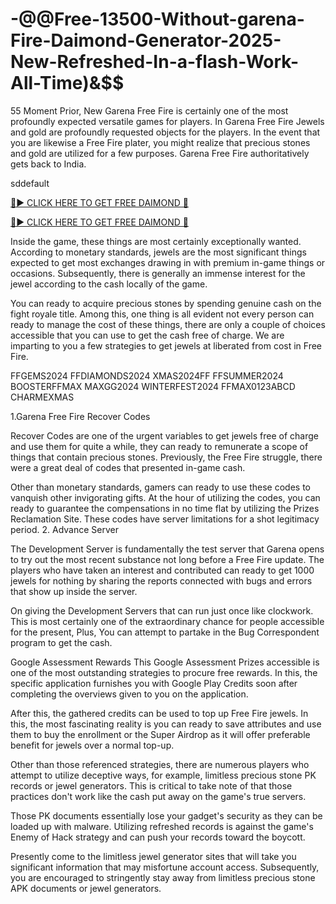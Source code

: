 # -@@Free-13500-Without-garena-Fire-Daimond-Generator-2025-New-Refreshed-In-a-flash-Work-All-Time)&$$

55 Moment Prior, New Garena Free Fire is certainly one of the most profoundly expected versatile games for players. In Garena Free Fire Jewels and gold are profoundly requested objects for the players. In the event that you are likewise a Free Fire plater, you might realize that precious stones and gold are utilized for a few purposes. Garena Free Fire authoritatively gets back to India.

sddefault

[🔴► CLICK HERE TO GET FREE DAIMOND 💎](https://topoffersgetnow.com/adblu51065414/)

[🔴► CLICK HERE TO GET FREE DAIMOND 💎](https://topoffersgetnow.com/adblu51065414/)

Inside the game, these things are most certainly exceptionally wanted. According to monetary standards, jewels are the most significant things expected to get most exchanges drawing in with premium in-game things or occasions. Subsequently, there is generally an immense interest for the jewel according to the cash locally of the game.

You can ready to acquire precious stones by spending genuine cash on the fight royale title. Among this, one thing is all evident not every person can ready to manage the cost of these things, there are only a couple of choices accessible that you can use to get the cash free of charge. We are imparting to you a few strategies to get jewels at liberated from cost in Free Fire.

FFGEMS2024 FFDIAMONDS2024 XMAS2024FF FFSUMMER2024 BOOSTERFFMAX MAXGG2024 WINTERFEST2024 FFMAX0123ABCD CHARMEXMAS

1.Garena Free Fire Recover Codes

Recover Codes are one of the urgent variables to get jewels free of charge and use them for quite a while, they can ready to remunerate a scope of things that contain precious stones. Previously, the Free Fire struggle, there were a great deal of codes that presented in-game cash.

Other than monetary standards, gamers can ready to use these codes to vanquish other invigorating gifts. At the hour of utilizing the codes, you can ready to guarantee the compensations in no time flat by utilizing the Prizes Reclamation Site. These codes have server limitations for a shot legitimacy period. 2. Advance Server

The Development Server is fundamentally the test server that Garena opens to try out the most recent substance not long before a Free Fire update. The players who have taken an interest and contributed can ready to get 1000 jewels for nothing by sharing the reports connected with bugs and errors that show up inside the server.

On giving the Development Servers that can run just once like clockwork. This is most certainly one of the extraordinary chance for people accessible for the present, Plus, You can attempt to partake in the Bug Correspondent program to get the cash.

Google Assessment Rewards This Google Assessment Prizes accessible is one of the most outstanding strategies to procure free rewards. In this, the specific application furnishes you with Google Play Credits soon after completing the overviews given to you on the application.

After this, the gathered credits can be used to top up Free Fire jewels. In this, the most fascinating reality is you can ready to save attributes and use them to buy the enrollment or the Super Airdrop as it will offer preferable benefit for jewels over a normal top-up.

Other than those referenced strategies, there are numerous players who attempt to utilize deceptive ways, for example, limitless precious stone PK records or jewel generators. This is critical to take note of that those practices don't work like the cash put away on the game's true servers.

Those PK documents essentially lose your gadget's security as they can be loaded up with malware. Utilizing refreshed records is against the game's Enemy of Hack strategy and can push your records toward the boycott.

Presently come to the limitless jewel generator sites that will take you significant information that may misfortune account access. Subsequently, you are encouraged to stringently stay away from limitless precious stone APK documents or jewel generators.
